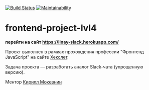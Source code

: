 [![Build Status](https://travis-ci.org/linarsy/frontend-project-lvl4.svg?branch=master)](https://travis-ci.org/linarsy/frontend-project-lvl4)
[![Maintainability](https://api.codeclimate.com/v1/badges/b8763f6a4dd6204c76f7/maintainability)](https://codeclimate.com/github/linarsy/frontend-project-lvl4/maintainability)

# frontend-project-lvl4
**перейти на сайт https://linay-slack.herokuapp.com/**

Проект выполнен в рамках прохождения профессии "Фронтенд JavaScript" на сайте [Хекслет](https://ru.hexlet.io/).

Задача проекта — разработать аналог Slack-чата (упрощенную версию).

Ментор [Кирилл Мокевнин](https://ru.hexlet.io/u/mokevnin)
